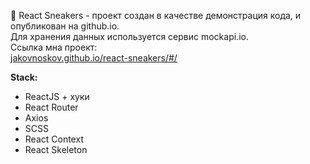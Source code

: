 👟 React Sneakers - проект создан в качестве демонстрация кода, и опубликован на github.io.<br/>
Для хранения данных используется сервис mockapi.io.<br/>
Ссылка мна проект: <br/>
<a href="https://jakovnoskov.github.io/react-sneakers/#/" target="_blank">jakovnoskov.github.io/react-sneakers/#/</a>

**Stack:**

- ReactJS + хуки
- React Router
- Axios
- SCSS
- React Context
- React Skeleton
